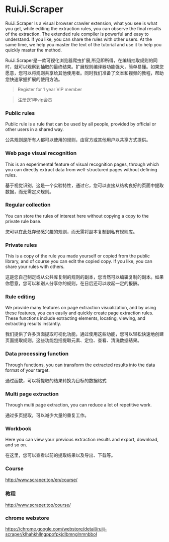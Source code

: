 ﻿# RuiJi.Scraper


RuiJi.Scraper Is a visual browser crawler extension, what you see is what you get, while editing the extraction rules, you can observe the final results of the extraction. The extended rule compiler is powerful and easy to understand. If you like, you can share the rules with other users. At the same time, we help you master the text of the tutorial and use it to help you quickly master the method.

RuiJi.Scraper是一款可视化浏览器爬虫扩展,所见即所得，在编辑抽取规则的同时，就可以观察到抽取的最终结果。扩展规则编译器功能强大，简单易懂。如果您愿意，您可以将规则共享给其他使用者。同时我们准备了文本和视频的教程，帮助您快速掌握扩展的使用方法。

> Register for 1 year VIP member

> 注册送1年vip会员


### Public rules

Public rule is a rule that can be used by all people, provided by official or other users in a shared way.

公共规则是所有人都可以使用的规则，由官方或其他用户以共享方式提供。

###  Web page visual recognition

This is an experimental feature of visual recognition pages, through which you can directly extract data from well-structured pages without defining rules.

基于视觉识别，这是一个实验特性，通过它，您可以直接从结构良好的页面中提取数据，而无需定义规则。

###  Regular collection

You can store the rules of interest here without copying a copy to the private rule base.

您可以在此处存储感兴趣的规则，而无需将副本复制到私有规则库。

###  Private rules

This is a copy of the rule you made yourself or copied from the public library, and of course you can edit the copied copy. If you like, you can share your rules with others.

这是您自己制定或从公共库复制的规则的副本，您当然可以编辑复制的副本。如果你愿意，您可以和别人分享你的规则，在日后还可以收起一定的报酬。

### Rule editing

We provide many features on page extraction visualization, and by using these features, you can easily and quickly create page extraction rules. These functions include extracting elements, locating, viewing, and extracting results instantly.

我们提供了许多页面提取可视化功能，通过使用这些功能，您可以轻松快速地创建页面提取规则。这些功能包括提取元素、定位、查看、清洗数据结果。

### Data processing function

Through functions, you can transform the extracted results into the data format of your target.

通过函数，可以将提取的结果转换为目标的数据格式

###  Multi page extraction

Through multi page extraction, you can reduce a lot of repetitive work.

通过多页提取，可以减少大量的重复工作。

### Workbook

Here you can view your previous extraction results and export, download, and so on.

在这里，您可以查看以前的提取结果以及导出、下载等。

### Course

http://www.scraper.top/en/course/

### 教程

http://www.scraper.top/course/

### chrome webstore

https://chrome.google.com/webstore/detail/ruiji-scraper/klhahkhllngppofpkjdlbmnglnmnbbol